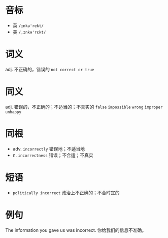 # 音标

- 英 `/ɪnkə'rekt/`
- 美 `/,ɪnkə'rɛkt/`

# 词义

adj. 不正确的，错误的
`not correct or true`

# 同义

adj. 错误的，不正确的；不适当的；不真实的
`false` `impossible` `wrong` `improper` `unhappy`

# 同根

- adv. `incorrectly` 错误地；不适当地
- n. `incorrectness` 错误；不合适；不真实

# 短语

- `politically incorrect` 政治上不正确的；不合时宜的

# 例句

The information you gave us was incorrect.
你给我们的信息不准确。


